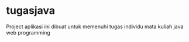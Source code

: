 # tugasjava
Project aplikasi ini dibuat untuk memenuhi tugas individu mata kuliah java web programming
